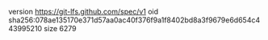 version https://git-lfs.github.com/spec/v1
oid sha256:078ae135170e371d57aa0ac40f376f9a1f8402bd8a3f9679e6d654c443995210
size 6279
